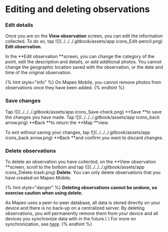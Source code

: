 # Editing and deleting observations

### Edit details

Once you are on the **View observation** screen, you can edit the information collected. To do so, tap ![](../../../.gitbook/assets/app icons\_Edit-pencil.png) **Edit observation**.

In the **Edit observation **screen, you can change the category of the point, edit the description and details, or add additional photos. You cannot change the geographic location saved with the observation, or the date and time of the original observation.&#x20;

{% hint style="info" %}
On Mapeo Mobile, you cannot remove photos from observations once they have been added.&#x20;
{% endhint %}

### Save changes

Tap ![](../../../.gitbook/assets/app icons\_Save-check.png) **Save **to save the changes you have made. Tap ![](../../../.gitbook/assets/app icons\_back arrow.png) **Back **to return the **Map **view.

To exit without saving your changes, tap  ![](../../../.gitbook/assets/app icons\_back arrow.png) **Back **and confirm you want to discard changes.

### Delete observations

To delete an observation you have collected, on the **View observation **screen, scroll to the bottom and tap ![](../../../.gitbook/assets/app icons\_Delete-trash.png) **Delete**. You can only delete observations that you have created on Mapeo Mobile.

{% hint style="danger" %}
**Deleting observations cannot be undone, so exercise caution when using delete.**

As Mapeo uses a peer-to-peer database, all data is stored directly on your device and there is no back-up on a centralized server. By deleting observations, you will permanently remove them from your device and all devices you synchronize data with in the future.\ \ For more on synchronization, see [here](broken-reference).
{% endhint %}


